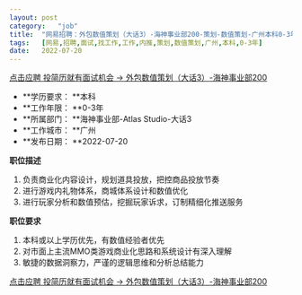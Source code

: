 ```yaml
---
layout:	post
category:	"job"
title:	"网易招聘：外包数值策划（大话3）-海神事业部200-策划-数值策划-广州本科0-3年"
tags:	[网易,招聘,面试,找工作,工作,内推,策划,数值策划,广州,本科,0-3年]
date:	2022-07-20
---
```


[点击应聘 投简历就有面试机会 -> 外包数值策划（大话3）-海神事业部200](http://mobile.bole.netease.com/bole/boleDetail?id=41082&employeeId=346f03c3cda5f04c&key=all)



- **学历要求： **本科
- **工作年限： **0-3年
- **所属部门： **海神事业部-Atlas Studio-大话3
- **工作城市： **广州
- **发布日期： **2022-07-20



**职位描述**
1. 负责商业化内容设计，规划道具投放，把控商品投放节奏
2. 进行游戏内礼物体系，商城体系设计和数值优化
3. 进行玩家分析和数值预估，挖掘玩家诉求，订制精细化推送服务



**职位要求**
1. 本科或以上学历优先，有数值经验者优先
2. 对市面上主流MMO类游戏商业化思路和系统设计有深入理解
3. 敏捷的数据洞察力，严谨的逻辑思维和分析总结能力



[点击应聘 投简历就有面试机会 -> 外包数值策划（大话3）-海神事业部200](http://mobile.bole.netease.com/bole/boleDetail?id=41082&employeeId=346f03c3cda5f04c&key=all)